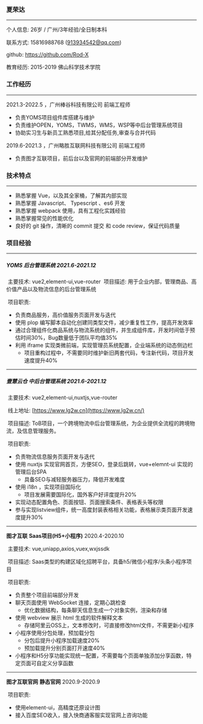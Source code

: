 ### 夏荣达

---

个⼈信息: 26岁 / 广州/3年经验/全日制本科

联系⽅式: 15816988768 (913934542@qq.com)

 github: https://github.com/Rod-X

教育经历: 2015-2019 佛山科学技术学院



### ⼯作经历 

---

2021.3-2022.5 ，广州棒谷科技有限公司 前端⼯程师 

- 负责YOMS项目组件库搭建与维护
- 负责维护OPEN，YOMS，TWMS，WMS，WSP等中后台管理系统项目
- 协助实习生与新员工熟悉项目,给其分配任务,审查与合并代码

2019.6-2021.3 ，广州略胜互联网科技有限公司 前端⼯程师 

+ 负责图才互联项目，前后台以及官网的前端部分开发维护



### 技术特点 

---

+ 熟悉掌握 Vue，以及其全家桶，了解其内部实现
+ 熟悉掌握 Javascript、 Typescript 、es6 开发
+ 熟悉掌握 webpack 使用，具有工程化实践经验
+ 熟悉掌握常⻅的性能优化
+ 良好的 git 操作，清晰的 commit 提交 和 code review，保证代码质量



### 项⽬经验
---

##### **YOMS**	**后台管理系统**	2021.6-2021.12

​	主要技术: vue2,element-ui,vue-router
​	项目描述: 用于企业内部，管理商品、高价值产品以及物流信息的后台管理系统

​	项目职责:
+ 负责商品服务，高价值服务页面开发与迭代
+ 使用 plop 编写脚本自动化创建同类型文件，减少重复性工作，提高开发效率
+ 通过合理组件化商品系统与物流系统的组件，并生成组件库，开发时间低于预估时间30%，Bug数量低于团队平均值35%
+ 利用 iframe 实现类微前端，实现管理员系统配置，企业端系统的动态侧边栏
  - 项目重构过程中，不需要同时维护新旧两套代码，专注新代码，项目开发速度提升40%



---

##### **壹慧云仓**	**中后台管理系统**	2021.6-2021.12

​	主要技术: vue2,element-ui,nuxtjs,vue-router

​	线上地址: [https://www.lg2w.cn](https://www.lg2w.cn/)

​	项目描述: ToB项目，一个跨境物流中后台管理系统，为企业提供全流程的跨境物流，及信息管理服务。

​	项目职责:
+ 负责物流信息服务页面开发与迭代
+ 使用 nuxtjs 实现官网首页，方便SEO，登录后跳转，vue+elemnt-ui 实现的管理后台SPA
  - 具备SEO与减轻服务器压力，降低开发难度
+ 使用 i18n ，实现项目国际化
  - 项目发展需要国际化，国外客户好评度提升20%
+ 实现动态配置角色、页面按钮、页面搜索条件、表格表头等权限
+ 参与实现listview组件，统一高度封装表格相关功能，表格展示类页面开发速度提升30%



---

**图才互联**	**Saas项目(H5+小程序)**	2020.4-2020.10

​	主要技术:  vue,uniapp,axios,vuex,wxjssdk

​	项目描述:  Saas类型的构建区域化招聘平台，具备h5/微信小程序/头条小程序项目

​	项目职责:
+ 负责整个项目前端部分开发
+ 聊天页面使用 WebSocket 连接，定期心跳检查
  - 优化数据结构，每条聊天信息生成一个对象实例，渲染和存储
+ 使用 webview 展示 html 生成的软件解释文本
  - 存储阿里云OSS上，文本修改时，可直接修改html文件，不需更新小程序
+ 小程序使用分包处理，预加载分包
  - 分包后提升小程序加载速度20%
  - 预加载提升分别页面打开速度40%
+ 小程序和H5分享功能实现统一配置，不需要每个页面单独添加分享函数，特定页面可自定义分享函数



---

**图才互联官网**	**静态官网**	2020.9-2020.9

​	项目职责:
+ 使用element-ui，高精度还原设计图
+ 接入百度SEO收入，接入快商通客服实现官网上咨询功能